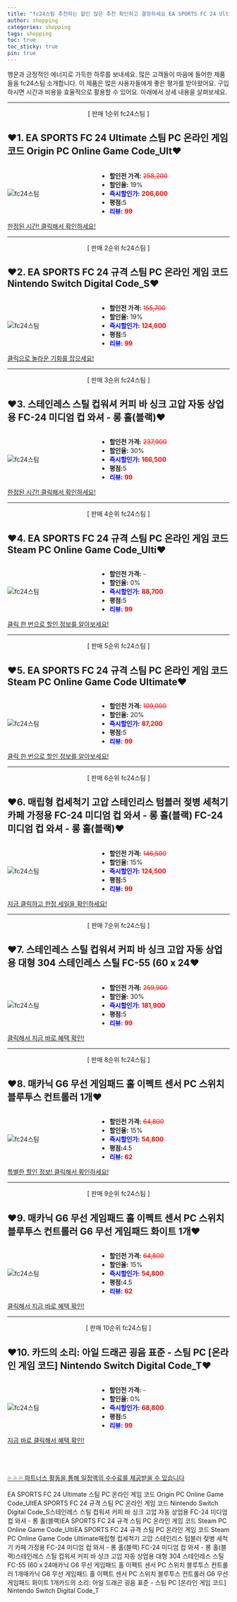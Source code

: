 ```yaml
---
title: "fc24스팀 추천하는 할인 많은 추천 확인하고 결정하세요 EA SPORTS FC 24 Ultimate"
author: shopping
categories: shopping
tags: shopping
toc: true
toc_sticky: true
pin: true
---
```

행운과 긍정적인 에너지로 가득한 하루를 보내세요. 많은 고객들이 마음에 들어한 제품들을 fc24스팀 소개합니다. 이 제품은 많은 사용자들에게 좋은 평가를 받아왔어요. 구입하시면 시간과 비용을 효율적으로 활용할 수 있어요. 아래에서 상세 내용을 살펴보세요.

---
<p class="toplist" style="margin: 0 auto; display: block; width: fit-content;">[ 판매 1순위 fc24스팀 ]</p>

<h2><strong>❤️1. EA SPORTS FC 24 Ultimate 스팀 PC 온라인 게임 코드 Origin PC Online Game Code_Ult❤️</strong></h2>

<div style="display: flex; align-items: center;">
    <div style="flex: 0.4;">
        <img src="https:https://img1a.coupangcdn.com/image/coupang/list/adultProduct_plp.png" alt="fc24스팀" style="max-width: 100%;">
    </div>
    <div style="flex: 0.6; margin-left: 10px;">
        <ul>
            <li><strong>할인전 가격:</strong> <del style="color: red;">258,200</del></li>
            <li><strong>할인율:</strong> 19%</li>
            <li><span style='color:blue'><strong>즉시할인가:</strong></span> <span style='color:red'><strong>206,600</strong></span></li>
            <li><strong>평점:</strong>5</li>
            <li><span style='color:blue'><strong>리뷰:</strong></span> <span style='color:red'><strong>99</strong></span></li>
        </ul>
    </div>
</div>
<div class="center">
    <a href="https://William4Davisa.github.io?lptag=AF9450613&subid=githubio&pageKey=7767886121&traceid=V0-153&itemId=20963481357&vendorItemId=90125520192" class="myButton">
        한정된 시간! 클릭해서 확인하세요!
    </a>
</div>


---
<p class="toplist" style="margin: 0 auto; display: block; width: fit-content;">[ 판매 2순위 fc24스팀 ]</p>

<h2><strong>❤️2. EA SPORTS FC 24 규격 스팀 PC 온라인 게임 코드 Nintendo Switch Digital Code_S❤️</strong></h2>

<div style="display: flex; align-items: center;">
    <div style="flex: 0.4;">
        <img src="https:https://img1a.coupangcdn.com/image/coupang/list/adultProduct_plp.png" alt="fc24스팀" style="max-width: 100%;">
    </div>
    <div style="flex: 0.6; margin-left: 10px;">
        <ul>
            <li><strong>할인전 가격:</strong> <del style="color: red;">155,700</del></li>
            <li><strong>할인율:</strong> 19%</li>
            <li><span style='color:blue'><strong>즉시할인가:</strong></span> <span style='color:red'><strong>124,600</strong></span></li>
            <li><strong>평점:</strong>5</li>
            <li><span style='color:blue'><strong>리뷰:</strong></span> <span style='color:red'><strong>99</strong></span></li>
        </ul>
    </div>
</div>
<div class="center">
    <a href="https://William4Davisa.github.io?lptag=AF9450613&subid=githubio&pageKey=7884654695&traceid=V0-153&itemId=21570757539&vendorItemId=88739873525" class="myButton">
        클릭으로 놀라운 기회를 잡으세요!
    </a>
</div>


---
<p class="toplist" style="margin: 0 auto; display: block; width: fit-content;">[ 판매 3순위 fc24스팀 ]</p>

<h2><strong>❤️3. 스테인레스 스틸 컵워셔 커피 바 싱크 고압 자동 상업용 FC-24 미디엄 컵 와셔 - 롱 홀(블랙)❤️</strong></h2>

<div style="display: flex; align-items: center;">
    <div style="flex: 0.4;">
        <img src="https://thumbnail8.coupangcdn.com/thumbnails/remote/230x230ex/image/vendor_inventory/2069/7189fa8087f7e429959c90f60702a12ea9c8eac2a7d22658b46972a5ec15.jpg" alt="fc24스팀" style="max-width: 100%;">
    </div>
    <div style="flex: 0.6; margin-left: 10px;">
        <ul>
            <li><strong>할인전 가격:</strong> <del style="color: red;">237,900</del></li>
            <li><strong>할인율:</strong> 30%</li>
            <li><span style='color:blue'><strong>즉시할인가:</strong></span> <span style='color:red'><strong>166,500</strong></span></li>
            <li><strong>평점:</strong>5</li>
            <li><span style='color:blue'><strong>리뷰:</strong></span> <span style='color:red'><strong>99</strong></span></li>
        </ul>
    </div>
</div>
<div class="center">
    <a href="https://William4Davisa.github.io?lptag=AF9450613&subid=githubio&pageKey=7888596407&traceid=V0-153&itemId=21590736003&vendorItemId=88642281673" class="myButton">
        한정된 시간! 클릭해서 확인하세요!
    </a>
</div>


---
<p class="toplist" style="margin: 0 auto; display: block; width: fit-content;">[ 판매 4순위 fc24스팀 ]</p>

<h2><strong>❤️4. EA SPORTS FC 24 규격 스팀 PC 온라인 게임 코드 Steam PC Online Game Code_Ulti❤️</strong></h2>

<div style="display: flex; align-items: center;">
    <div style="flex: 0.4;">
        <img src="https://thumbnail9.coupangcdn.com/thumbnails/remote/230x230ex/image/vendor_inventory/d3ba/7f2b04c1b9c752805267c7914f4c6c2466882c7c392daea8811724f006fe.jpg" alt="fc24스팀" style="max-width: 100%;">
    </div>
    <div style="flex: 0.6; margin-left: 10px;">
        <ul>
            <li><strong>할인전 가격:</strong> <del style="color: red;">-</del></li>
            <li><strong>할인율:</strong> 0%</li>
            <li><span style='color:blue'><strong>즉시할인가:</strong></span> <span style='color:red'><strong>88,700</strong></span></li>
            <li><strong>평점:</strong>5</li>
            <li><span style='color:blue'><strong>리뷰:</strong></span> <span style='color:red'><strong>99</strong></span></li>
        </ul>
    </div>
</div>
<div class="center">
    <a href="https://William4Davisa.github.io?lptag=AF9450613&subid=githubio&pageKey=8004264728&traceid=V0-153&itemId=22302137022&vendorItemId=90257952145" class="myButton">
        클릭 한 번으로 할인 정보를 알아보세요!
    </a>
</div>


---
<p class="toplist" style="margin: 0 auto; display: block; width: fit-content;">[ 판매 5순위 fc24스팀 ]</p>

<h2><strong>❤️5. EA SPORTS FC 24 규격 스팀 PC 온라인 게임 코드 Steam PC Online Game Code Ultimate❤️</strong></h2>

<div style="display: flex; align-items: center;">
    <div style="flex: 0.4;">
        <img src="https://thumbnail9.coupangcdn.com/thumbnails/remote/230x230ex/image/vendor_inventory/d3ba/7f2b04c1b9c752805267c7914f4c6c2466882c7c392daea8811724f006fe.jpg" alt="fc24스팀" style="max-width: 100%;">
    </div>
    <div style="flex: 0.6; margin-left: 10px;">
        <ul>
            <li><strong>할인전 가격:</strong> <del style="color: red;">109,000</del></li>
            <li><strong>할인율:</strong> 20%</li>
            <li><span style='color:blue'><strong>즉시할인가:</strong></span> <span style='color:red'><strong>87,200</strong></span></li>
            <li><strong>평점:</strong>5</li>
            <li><span style='color:blue'><strong>리뷰:</strong></span> <span style='color:red'><strong>99</strong></span></li>
        </ul>
    </div>
</div>
<div class="center">
    <a href="https://William4Davisa.github.io?lptag=AF9450613&subid=githubio&pageKey=7891058691&traceid=V0-153&itemId=21604784121&vendorItemId=88739873641" class="myButton">
        클릭 한 번으로 할인 정보를 알아보세요!
    </a>
</div>


---
<p class="toplist" style="margin: 0 auto; display: block; width: fit-content;">[ 판매 6순위 fc24스팀 ]</p>

<h2><strong>❤️6. 매립형 컵세척기 고압 스테인리스 텀블러 젖병 세척기 카페 가정용 FC-24 미디엄 컵 와셔 - 롱 홀(블랙) FC-24 미디엄 컵 와셔 - 롱 홀(블랙)❤️</strong></h2>

<div style="display: flex; align-items: center;">
    <div style="flex: 0.4;">
        <img src="https://thumbnail8.coupangcdn.com/thumbnails/remote/230x230ex/image/vendor_inventory/2069/7189fa8087f7e429959c90f60702a12ea9c8eac2a7d22658b46972a5ec15.jpg" alt="fc24스팀" style="max-width: 100%;">
    </div>
    <div style="flex: 0.6; margin-left: 10px;">
        <ul>
            <li><strong>할인전 가격:</strong> <del style="color: red;">146,500</del></li>
            <li><strong>할인율:</strong> 15%</li>
            <li><span style='color:blue'><strong>즉시할인가:</strong></span> <span style='color:red'><strong>124,500</strong></span></li>
            <li><strong>평점:</strong>5</li>
            <li><span style='color:blue'><strong>리뷰:</strong></span> <span style='color:red'><strong>99</strong></span></li>
        </ul>
    </div>
</div>
<div class="center">
    <a href="https://William4Davisa.github.io?lptag=AF9450613&subid=githubio&pageKey=7689525557&traceid=V0-153&itemId=20559709997&vendorItemId=89117601817" class="myButton">
        지금 클릭하고 한정 세일을 확인하세요!
    </a>
</div>


---
<p class="toplist" style="margin: 0 auto; display: block; width: fit-content;">[ 판매 7순위 fc24스팀 ]</p>

<h2><strong>❤️7. 스테인레스 스틸 컵워셔 커피 바 싱크 고압 자동 상업용 대형 304 스테인레스 스틸 FC-55 (60 x 24❤️</strong></h2>

<div style="display: flex; align-items: center;">
    <div style="flex: 0.4;">
        <img src="https://thumbnail10.coupangcdn.com/thumbnails/remote/230x230ex/image/vendor_inventory/d97f/0d041bd917b6a687e5b9840b5243dd52c41b5acf27c23f02b4e6102a1bdb.jpg" alt="fc24스팀" style="max-width: 100%;">
    </div>
    <div style="flex: 0.6; margin-left: 10px;">
        <ul>
            <li><strong>할인전 가격:</strong> <del style="color: red;">259,900</del></li>
            <li><strong>할인율:</strong> 30%</li>
            <li><span style='color:blue'><strong>즉시할인가:</strong></span> <span style='color:red'><strong>181,900</strong></span></li>
            <li><strong>평점:</strong>5</li>
            <li><span style='color:blue'><strong>리뷰:</strong></span> <span style='color:red'><strong>99</strong></span></li>
        </ul>
    </div>
</div>
<div class="center">
    <a href="https://William4Davisa.github.io?lptag=AF9450613&subid=githubio&pageKey=7888596407&traceid=V0-153&itemId=21590736005&vendorItemId=88642281681" class="myButton">
        클릭해서 지금 바로 혜택 확인!
    </a>
</div>


---
<p class="toplist" style="margin: 0 auto; display: block; width: fit-content;">[ 판매 8순위 fc24스팀 ]</p>

<h2><strong>❤️8. 매카닉 G6 무선 게임패드 홀 이펙트 센서 PC 스위치 블루투스 컨트롤러 1개❤️</strong></h2>

<div style="display: flex; align-items: center;">
    <div style="flex: 0.4;">
        <img src="https://thumbnail9.coupangcdn.com/thumbnails/remote/230x230ex/image/vendor_inventory/4235/720f58bc7e5076ca3be3f412d092e30c2107c5a4be613a23a81a51aa2f9f.jpg" alt="fc24스팀" style="max-width: 100%;">
    </div>
    <div style="flex: 0.6; margin-left: 10px;">
        <ul>
            <li><strong>할인전 가격:</strong> <del style="color: red;">64,800</del></li>
            <li><strong>할인율:</strong> 15%</li>
            <li><span style='color:blue'><strong>즉시할인가:</strong></span> <span style='color:red'><strong>54,800</strong></span></li>
            <li><strong>평점:</strong>4.5</li>
            <li><span style='color:blue'><strong>리뷰:</strong></span> <span style='color:red'><strong>62</strong></span></li>
        </ul>
    </div>
</div>
<div class="center">
    <a href="https://William4Davisa.github.io?lptag=AF9450613&subid=githubio&pageKey=7677392230&traceid=V0-153&itemId=20497086372&vendorItemId=88482977073" class="myButton">
        특별한 할인 정보! 클릭해서 확인하세요!
    </a>
</div>


---
<p class="toplist" style="margin: 0 auto; display: block; width: fit-content;">[ 판매 9순위 fc24스팀 ]</p>

<h2><strong>❤️9. 매카닉 G6 무선 게임패드 홀 이펙트 센서 PC 스위치 블루투스 컨트롤러 G6 무선 게임패드 화이트 1개❤️</strong></h2>

<div style="display: flex; align-items: center;">
    <div style="flex: 0.4;">
        <img src="https://thumbnail6.coupangcdn.com/thumbnails/remote/230x230ex/image/vendor_inventory/1cee/9d1222a9dd5c271e714098115bb6e2a817f2aff0065125cf5773fa316c12.jpg" alt="fc24스팀" style="max-width: 100%;">
    </div>
    <div style="flex: 0.6; margin-left: 10px;">
        <ul>
            <li><strong>할인전 가격:</strong> <del style="color: red;">64,800</del></li>
            <li><strong>할인율:</strong> 15%</li>
            <li><span style='color:blue'><strong>즉시할인가:</strong></span> <span style='color:red'><strong>54,800</strong></span></li>
            <li><strong>평점:</strong>4.5</li>
            <li><span style='color:blue'><strong>리뷰:</strong></span> <span style='color:red'><strong>62</strong></span></li>
        </ul>
    </div>
</div>
<div class="center">
    <a href="https://William4Davisa.github.io?lptag=AF9450613&subid=githubio&pageKey=7677392230&traceid=V0-153&itemId=23545804876&vendorItemId=90572005277" class="myButton">
        클릭해서 지금 바로 혜택 확인!
    </a>
</div>


---
<p class="toplist" style="margin: 0 auto; display: block; width: fit-content;">[ 판매 10순위 fc24스팀 ]</p>

<h2><strong>❤️10. 카드의 소리: 아일 드래곤 굉음 표준 - 스팀 PC [온라인 게임 코드] Nintendo Switch Digital Code_T❤️</strong></h2>

<div style="display: flex; align-items: center;">
    <div style="flex: 0.4;">
        <img src="https://thumbnail6.coupangcdn.com/thumbnails/remote/230x230ex/image/vendor_inventory/a8f1/84b8d86486024ba9a6c94dfcf7da96d7cd3d6773a240d51c3b3a07fa29bc.jpg" alt="fc24스팀" style="max-width: 100%;">
    </div>
    <div style="flex: 0.6; margin-left: 10px;">
        <ul>
            <li><strong>할인전 가격:</strong> <del style="color: red;">-</del></li>
            <li><strong>할인율:</strong> 0%</li>
            <li><span style='color:blue'><strong>즉시할인가:</strong></span> <span style='color:red'><strong>68,800</strong></span></li>
            <li><strong>평점:</strong>5</li>
            <li><span style='color:blue'><strong>리뷰:</strong></span> <span style='color:red'><strong>99</strong></span></li>
        </ul>
    </div>
</div>
<div class="center">
    <a href="https://William4Davisa.github.io?lptag=AF9450613&subid=githubio&pageKey=7850309812&traceid=V0-153&itemId=21395079842&vendorItemId=88648254522" class="myButton">
        지금 바로 클릭해서 혜택 확인!
    </a>
</div>

<br><br><br>[💦 💦 💦 파트너스 활동을 통해 일정액의 수수료를 제공받을 수 있습니다](https://link.coupang.com/a/bcpT2c)<br><br>EA SPORTS FC 24 Ultimate 스팀 PC 온라인 게임 코드 Origin PC Online Game Code_UltEA SPORTS FC 24 규격 스팀 PC 온라인 게임 코드 Nintendo Switch Digital Code_S스테인레스 스틸 컵워셔 커피 바 싱크 고압 자동 상업용 FC-24 미디엄 컵 와셔 - 롱 홀(블랙)EA SPORTS FC 24 규격 스팀 PC 온라인 게임 코드 Steam PC Online Game Code_UltiEA SPORTS FC 24 규격 스팀 PC 온라인 게임 코드 Steam PC Online Game Code Ultimate매립형 컵세척기 고압 스테인리스 텀블러 젖병 세척기 카페 가정용 FC-24 미디엄 컵 와셔 - 롱 홀(블랙) FC-24 미디엄 컵 와셔 - 롱 홀(블랙)스테인레스 스틸 컵워셔 커피 바 싱크 고압 자동 상업용 대형 304 스테인레스 스틸 FC-55 (60 x 24매카닉 G6 무선 게임패드 홀 이펙트 센서 PC 스위치 블루투스 컨트롤러 1개매카닉 G6 무선 게임패드 홀 이펙트 센서 PC 스위치 블루투스 컨트롤러 G6 무선 게임패드 화이트 1개카드의 소리: 아일 드래곤 굉음 표준 - 스팀 PC [온라인 게임 코드] Nintendo Switch Digital Code_T